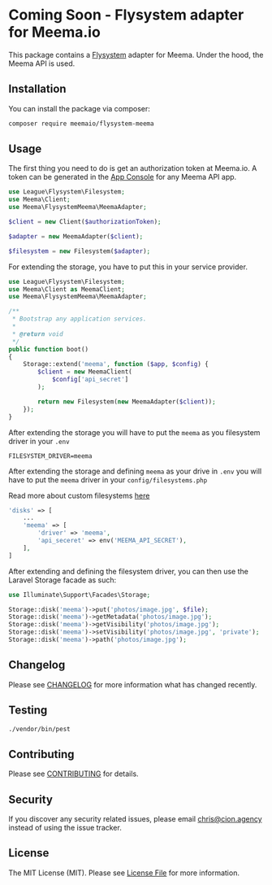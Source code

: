 # Coming Soon - Flysystem adapter for Meema.io

This package contains a [Flysystem](https://flysystem.thephpleague.com/) adapter for Meema. Under the hood, the Meema API is used.

## Installation

You can install the package via composer:

``` bash
composer require meemaio/flysystem-meema
```

## Usage

The first thing you need to do is get an authorization token at Meema.io. A token can be generated in the [App Console](https://meema.io/) for any Meema API app.

``` php
use League\Flysystem\Filesystem;
use Meema\Client;
use Meema\FlysystemMeema\MeemaAdapter;

$client = new Client($authorizationToken);

$adapter = new MeemaAdapter($client);

$filesystem = new Filesystem($adapter);
```
For extending the storage, you have to put this in your service provider.

```php
use League\Flysystem\Filesystem;
use Meema\Client as MeemaClient;
use Meema\FlysystemMeema\MeemaAdapter;

/**
 * Bootstrap any application services.
 *
 * @return void
 */
public function boot()
{
    Storage::extend('meema', function ($app, $config) {
        $client = new MeemaClient(
            $config['api_secret']
        );

        return new Filesystem(new MeemaAdapter($client));
    });
}
```
After extending the storage you will have to put the `meema` as you filesystem driver in your `.env`

```
FILESYSTEM_DRIVER=meema
```

After extending the storage and defining `meema` as your drive in `.env` you will have to put the `meema` driver in your `config/filesystems.php`

Read more about custom filesystems [here](https://laravel.com/docs/8.x/filesystem#custom-filesystems)

```php
'disks' => [
    ...
    'meema' => [
        'driver' => 'meema',
        'api_seceret' => env('MEEMA_API_SECRET'),
    ],
]
```
After extending and defining the filesystem driver, you can then use the Laravel Storage facade as such:

```php
use Illuminate\Support\Facades\Storage;

Storage::disk('meema')->put('photos/image.jpg', $file);
Storage::disk('meema')->getMetadata('photos/image.jpg');
Storage::disk('meema')->getVisibility('photos/image.jpg');
Storage::disk('meema')->setVisibility('photos/image.jpg', 'private');
Storage::disk('meema')->path('photos/image.jpg');
```

## Changelog

Please see [CHANGELOG](CHANGELOG.md) for more information what has changed recently.

## Testing

``` bash
./vendor/bin/pest
```

## Contributing

Please see [CONTRIBUTING](CONTRIBUTING.md) for details.

## Security

If you discover any security related issues, please email chris@cion.agency instead of using the issue tracker.

## License

The MIT License (MIT). Please see [License File](LICENSE.md) for more information.

